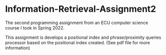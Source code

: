 # Information-Retrieval-Assignment2
The second programming assignment from an ECU computer science course I took in Spring 2022.

This assignment is develops a positional index and phrase/proximity queries processor based on the positional index created. (See pdf file for more information)
